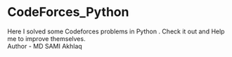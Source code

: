 # CodeForces_Python
Here I solved some Codeforces problems in Python . Check it out and Help me to improve themselves.
<br>Author - MD SAMI Akhlaq
